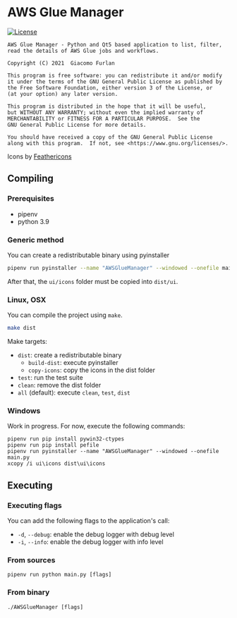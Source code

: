 # AWS Glue Manager
[![License](https://img.shields.io/badge/license-GPL%20v3-9ac813)](COPYING)

    AWS Glue Manager - Python and Qt5 based application to list, filter,
    read the details of AWS Glue jobs and workflows.

    Copyright (C) 2021  Giacomo Furlan

    This program is free software: you can redistribute it and/or modify
    it under the terms of the GNU General Public License as published by
    the Free Software Foundation, either version 3 of the License, or
    (at your option) any later version.

    This program is distributed in the hope that it will be useful,
    but WITHOUT ANY WARRANTY; without even the implied warranty of
    MERCHANTABILITY or FITNESS FOR A PARTICULAR PURPOSE.  See the
    GNU General Public License for more details.

    You should have received a copy of the GNU General Public License
    along with this program.  If not, see <https://www.gnu.org/licenses/>.

Icons by [Feathericons](https://github.com/feathericons/feather)

## Compiling

### Prerequisites

- pipenv
- python 3.9

### Generic method

You can create a redistributable binary using pyinstaller

```bash
pipenv run pyinstaller --name "AWSGlueManager" --windowed --onefile main.py
```

After that, the `ui/icons` folder must be copied into `dist/ui`.

### Linux, OSX

You can compile the project using `make`.
```bash
make dist
```

Make targets:
- `dist`: create a redistributable binary
  - `build-dist`: execute pyinstaller
  - `copy-icons`: copy the icons in the dist folder
- `test`: run the test suite
- `clean`: remove the dist folder
- `all` (default): execute `clean`, `test`, `dist`

### Windows
 Work in progress. For now, execute the following commands:

```
pipenv run pip install pywin32-ctypes
pipenv run pip install pefile
pipenv run pyinstaller --name "AWSGlueManager" --windowed --onefile main.py
xcopy /i ui\icons dist\ui\icons
```

## Executing

### Executing flags
You can add the following flags to the application's call:
- `-d`, `--debug`: enable the debug logger with debug level
- `-i`, `--info`: enable the debug logger with info level

### From sources
```
pipenv run python main.py [flags]
```

### From binary
```
./AWSGlueManager [flags]
```

